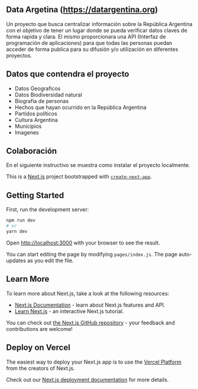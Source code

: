 ## Data Argetina (https://datargentina.org)

Un proyecto que busca centralizar información sobre la República Argentina con el objetivo de tener un lugar donde se pueda verificar datos claves de forma rapida y clara. El mismo proporcionara una API (Interfaz de programación de aplicaciones) para que todas las personas puedan acceder de forma publica para su difusión y/o utilización en diferentes proyectos.

## Datos que contendra el proyecto
- Datos Geograficos
- Datos Biodiversidad natural
- Biografia de personas 
- Hechos que hayan ocurrido en la República Argentina
- Partidos políticos
- Cultura Argentina
- Municipios
- Imagenes 

## Colaboración

En el siguiente instructivo se muestra como instalar el proyecto localmente.

This is a [Next.js](https://nextjs.org/) project bootstrapped with [`create-next-app`](https://github.com/vercel/next.js/tree/canary/packages/create-next-app).

## Getting Started

First, run the development server:

```bash
npm run dev
# or
yarn dev
```

Open [http://localhost:3000](http://localhost:3000) with your browser to see the result.

You can start editing the page by modifying `pages/index.js`. The page auto-updates as you edit the file.

## Learn More

To learn more about Next.js, take a look at the following resources:

- [Next.js Documentation](https://nextjs.org/docs) - learn about Next.js features and API.
- [Learn Next.js](https://nextjs.org/learn) - an interactive Next.js tutorial.

You can check out [the Next.js GitHub repository](https://github.com/vercel/next.js/) - your feedback and contributions are welcome!

## Deploy on Vercel

The easiest way to deploy your Next.js app is to use the [Vercel Platform](https://vercel.com/import?utm_medium=default-template&filter=next.js&utm_source=create-next-app&utm_campaign=create-next-app-readme) from the creators of Next.js.

Check out our [Next.js deployment documentation](https://nextjs.org/docs/deployment) for more details.
